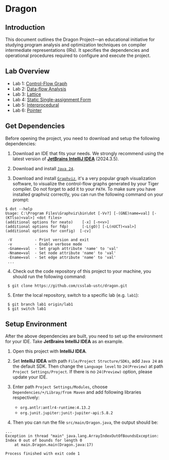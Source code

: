 # Dragon

## Introduction
This document outlines the Dragon Project—an educational initiative for studying 
program analysis and optimization techniques on compiler intermediate representations 
(IRs). It specifies the dependencies and operational procedures required to 
configure and execute the project.

## Lab Overview
- Lab 1: [Control-Flow Graph](https://github.com/csslab-ustc/dragon/tree/lab1)
- Lab 2: [Data-flow Analysis]()
- Lab 3: [Lattice]()
- Lab 4: [Static Single-assignment Form]()
- Lab 5: [Interprocedural]()
- Lab 6: [Pointer]()

## Get Dependencies
Before opening the project, you need to download and setup the following dependencies:

1. Download an IDE that fits your needs. We strongly recommend using the latest version of [__JetBrains IntelliJ IDEA__](https://www.jetbrains.com/idea/) (2024.3.5).

2. Download and install [`Java 24`](https://www.oracle.com/cn/java/technologies/downloads/). 
   
3. Download and install [`Graphviz`](https://graphviz.org/), it's a very popular graph visualization software, to visualize the control-flow graphs generated by your Tiger compiler. Do not forget to add it to your `PATH`. To make sure you have installed graphviz correctly, you can run the following command on your prompt:
```
$ dot --help
Usage: C:\Program Files\Graphviz\bin\dot [-Vv?] [-(GNE)name=val] [-(KTlso)<val>] <dot files>
(additional options for neato)    [-x] [-n<v>]
(additional options for fdp)      [-L(gO)] [-L(nUCT)<val>]
(additional options for config)  [-cv]

 -V          - Print version and exit
 -v          - Enable verbose mode
 -Gname=val  - Set graph attribute 'name' to 'val'
 -Nname=val  - Set node attribute 'name' to 'val'
 -Ename=val  - Set edge attribute 'name' to 'val'
 ...
```

4. Check out the code repository of this project to your machine, you should run the following command:
```
 $ git clone https://github.com/csslab-ustc/dragon.git
```
5. Enter the local repository, switch to a specific lab (e.g. `lab1`):
```
 $ git branch lab1 origin/lab1
 $ git switch lab1
```


## Setup Environment
After the above dependencies are built, you need to set up the environment for your IDE. Take __JetBrains IntelliJ IDEA__ as an example.

1. Open this project with __IntelliJ IDEA__.
   
2. Set __IntelliJ IDEA__ with path `File/Project Structure/SDKs`, add `Java 24` as the default SDK. Then change the `Language level` to `24(Preview)` at path `Project Settings/Project`. If there is no `24(Preview)` option, please update your IDE.
   
3. Enter path `Project Settings/Modules`, choose `Dependencies/+/Libray/from Maven` and add following libraries respectively:
   * `org.antlr:antlr4-runtime:4.13.2`
   * `org.junit.jupiter:junit-jupiter-api:5.8.2`

4. Then you can run the file `src/main/Dragon.java`, the output should be:
```
...
Exception in thread "main" java.lang.ArrayIndexOutOfBoundsException: Index 0 out of bounds for length 0
	at main.Dragon.main(Dragon.java:17)

Process finished with exit code 1
```
